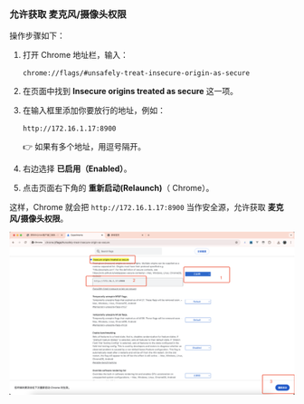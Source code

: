 

### 允许获取 **麦克风/摄像头权限**

操作步骤如下：

1. 打开 Chrome 地址栏，输入：

   ```
   chrome://flags/#unsafely-treat-insecure-origin-as-secure
   ```

2. 在页面中找到 **Insecure origins treated as secure** 这一项。

3. 在输入框里添加你要放行的地址，例如：

   ```
   http://172.16.1.17:8900
   ```

   👉 如果有多个地址，用逗号隔开。

4. 右边选择 **已启用（Enabled）**。

5. 点击页面右下角的 **重新启动(Relaunch)**（ Chrome）。

这样，Chrome 就会把 `http://172.16.1.17:8900` 当作安全源，允许获取 **麦克风/摄像头权限**。

![image-20250909172318168](images/image-20250909172318168.png)